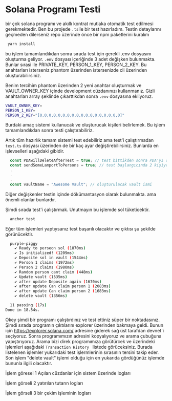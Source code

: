 # Solana Programı Testi

bir çok solana programı ve akıllı kontrat mutlaka otomatik test edilmesi gerekmektedir. Ben bu projede `.ts`ile bir test hazırladım. Testin detaylarını geçmeden dilerseniz repo üzerinde önce bir npm paketlerini kuralım 

```sh
 yarn install
```

bu işlem tamamlandıkdan sonra sırada test için gerekli .env dosyasını oluşturma geliyor. `.env` dosyası içeriğinde 3 adet değişken bulunmakta. Bunlar sırasi ile 
PRIVATE_KEY, PERSON_1_KEY, PERSON_2_KEY. Bu anahtarları isterseniz phantom üzerinden istersenizde cli üzerinden oluşturabilirsiniz.

 Benim tercihim phantom üzerinden 2 yeni anahtar oluşturmak ve VAULT_OWNER_KEY içinde development cüzdanınızı kullanmanız. Gizli anahtarları array şeklinde çıkarttıkdan sonra `.env` dosyasına ekliyoruz. 

```sh
VAULT_OWNER_KEY=
PERSON_1_KEY=
PERSON_2_KEY="[0,0,0,0,0,0,0,0,0,0,0,0,0,0,0,0,0,0]"
```

Burdaki amaç sistemi kullanucak ve oluşturucak kişileri belirlemek. Bu işlem tamamlandıkdan sonra testi çalıştırabiliriz.

Artık tüm hazırlık tamam sistemi test edebiliriz ama test'i çalıştırmadan `test.ts` dosyası üzerinden de bir kaç ayar değiştirebilirsiniz. Bunlarda en işlevselleri aşağıdaki gibidir.

```ts
  const PDAwillDeleteAfterTest = true; // test bittikden sonra PDA'yı siler
  const sendSomeLamportToPersons = true; // test başlangıcında 2 kişiye lamport gönderir eğer bu iki hesap açık ise mutlaka true olmalıdır. 
  .
  .
  .
  const vaultName = "Awesome Vault"; // oluşturulacak vault ismi
```

Diğer değişkenler testin içinde dökümantasyon olarak bulunmakta. ama önemli olanlar bunlardır. 

Şimdi sırada test'i çalıştırmak. Unutmayın bu işlemde sol tüketicektir.
    
```sh
  anchor test
```

Eğer tüm işlemleri yaptıysanız test başarılı olacaktır ve çıktısı şu şekilde görünücektir. 
```sh
  purple-piggy
    ✔ Ready to perseon sol (1870ms)
    ✔ Is initialized! (1209ms)
    ✔ Deposite sol in vault (1544ms)
    ✔ Person 1 claims (1972ms)
    ✔ Person 2 claims (1980ms)
    ✔ Random person cant claim (448ms)
    ✔ Update vault (1535ms)
    ✔ after update Deposite again (1670ms)
    ✔ after update Can claim person 1 (2083ms)
    ✔ after update Can claim person 2 (1683ms)
    ✔ delete vault (1356ms)

  11 passing (17s)
Done in 18.54s.
```

Okey şimdi bir programı çalıştırdınız ve test ettiniz süper bir noktadasınız. Şimdi sırada programın çıktılarını explorer üzerinden bakmaya geldi.
Bunun için https://explorer.solana.com/ adresine giderek sağ üst tarafdan devnet'i seçiyoruz. Sonra programımızın adresini kopyalıyoruz ve arama çubuğuna yapıştırıyoruz. Arama bizi direk programımıza görütürcek ve üzerindeki işlemleri aşağıdaki `Transaction History
` listede görüceksiniz. Burada listelenen işlemler yukarıdaki test işlermlerinin sırasının tersini takip eder. Son işlem "delete vault" işlemi olduğu için en yukarıda gördüğünüz işlemde bununla ilgili olacaktır.

İşlem göresel 1
Açılan cüzdanlar için sistem üzerinde logları


İşlem görseli 2 yatırılan tutarın logları


İşlem görseli 3 bir çekim işleminin logları 